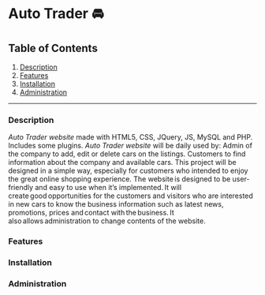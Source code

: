 # Auto Trader  :oncoming_automobile:

## Table of Contents

1. [Description](https://github.com/tushkan-babun/auto-trader-web-app#Description)
2. [Features](https://github.com/tushkan-babun/auto-trader-web-app#Features)
3. [Installation](https://github.com/tushkan-babun/auto-trader-web-app#Installation)
4. [Administration](https://github.com/tushkan-babun/auto-trader-web-app#Administration)
---
### Description
*Auto Trader website* made with HTML5, CSS, JQuery, JS, MySQL and PHP. Includes some plugins.
*Auto Trader website* will be daily used by:   Admin of the company to add, edit or delete cars on the listings. Customers to find information about the company and available cars.   This project will be designed in a simple way, especially for customers who intended to enjoy the great online shopping experience.
The website is designed to be user-friendly and easy to use when it’s implemented. It will create good opportunities for the customers and visitors who are interested in new cars to know the business information such as latest news, promotions, prices and contact with the business. It also allows administration to change contents of the website. 

### Features

### Installation

### Administration
